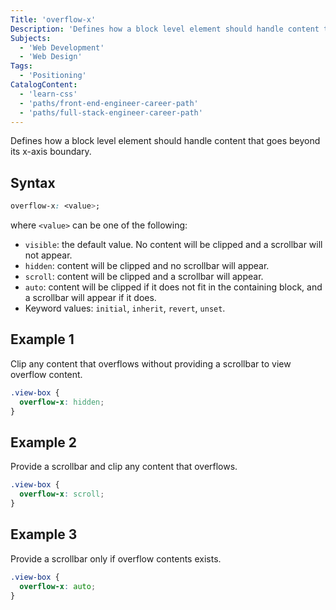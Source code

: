 ```yaml
---
Title: 'overflow-x'
Description: 'Defines how a block level element should handle content that goes beyond its x-axis boundary.'
Subjects:
  - 'Web Development'
  - 'Web Design'
Tags:
  - 'Positioning'
CatalogContent:
  - 'learn-css'
  - 'paths/front-end-engineer-career-path'
  - 'paths/full-stack-engineer-career-path'
---
```


Defines how a block level element should handle content that goes beyond its x-axis boundary.

## Syntax

```css
overflow-x: <value>;
```

where `<value>` can be one of the following:

- `visible`: the default value. No content will be clipped and a scrollbar will not appear.
- `hidden`: content will be clipped and no scrollbar will appear.
- `scroll`: content will be clipped and a scrollbar will appear.
- `auto`: content will be clipped if it does not fit in the containing block, and a scrollbar will appear if it does.
- Keyword values: `initial`, `inherit`, `revert`, `unset`.

## Example 1

Clip any content that overflows without providing a scrollbar to view overflow content.

```css
.view-box {
  overflow-x: hidden;
}
```

## Example 2

Provide a scrollbar and clip any content that overflows.

```css
.view-box {
  overflow-x: scroll;
}
```

## Example 3

Provide a scrollbar only if overflow contents exists.

```css
.view-box {
  overflow-x: auto;
}
```
